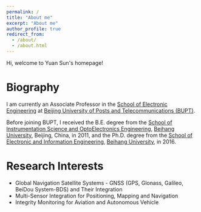 ```yaml
---
permalink: /
title: "About me"
excerpt: "About me"
author_profile: true
redirect_from: 
  - /about/
  - /about.html
---
```



Hi, welcome to Yuan Sun's homepage!

# Biography
I am currently an Associate Professor in the [School of Electronic Engineering](https://see.bupt.edu.cn/) at [Beijing University of Posts and Telecommunications (BUPT)](https://www.bupt.edu.cn/). 

Before joining BUPT, I received the B.E. degree from the [School of Instrumentation Science and OptoElectronics Engineering](http://yqgdxy.buaa.edu.cn/index.jsp), [Beihang University](https://buaa.edu.cn/), Beijing, China, in 2011, and the Ph.D. degree from the [School of Electronic and Information Engineering](http://www.ee.buaa.edu.cn/), [Beihang University](https://buaa.edu.cn/), in 2016.

# Research Interests
* Global Navigation Satellite Systems - GNSS (GPS, Glonass, Galileo, BeiDou System-BDS) and Their Integration
* Multi-Sensor Integration for Positioning, Mapping and Navigation
* Integrity Monitoring for Aviation and Autonomous Vehicle
